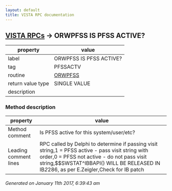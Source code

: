 ```yaml
---
layout: default
title: VISTA RPC documentation
---
```




## [VISTA RPCs](TableOfContent.md) &#8594; ORWPFSS IS PFSS ACTIVE? 

 property | value 
--- | --- 
 label | ORWPFSS IS PFSS ACTIVE?
 tag | PFSSACTV
 routine | [ORWPFSS](http://code.osehra.org/dox/Routine_ORWPFSS_source.html)
 return value type | SINGLE VALUE
 description | 


### Method description

 property | value 
--- | --- 
 Method comment | Is PFSS active for this system/user/etc?
 Leading comment lines | RPC called by Delphi to determine if passing visit string,1 = PFSS active - pass visit string with order,0 = PFSS not active - do not pass visit string,$$SWSTAT^IBBAPI() WILL BE RELEASED IN IB*2*286, as per E.Zeigler,Check for IB patch




 ###### Generated on January 11th 2017, 6:39:43 am